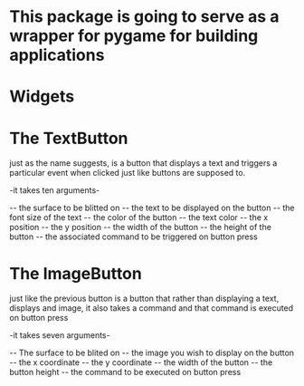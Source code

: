 # This package is going to serve as a wrapper for pygame for building applications

# Widgets



# The TextButton
just as the name suggests, is a button that displays a text and triggers a particular event when clicked
 just like buttons are supposed to. 

-it takes ten arguments-



-- the surface to be blitted on
-- the text to be displayed on the button
-- the font size of the text
-- the color of the button
-- the text color
-- the x position
-- the y position
-- the width of the button
-- the height of the button
-- the associated command to be triggered on button press


# The ImageButton
just like the previous button is a button that rather than displaying a text, displays and image, it also takes a 
command and that command is executed on button press

-it takes seven arguments-


-- The surface to be blited on
-- the image you wish to display on the button
-- the x coordinate
-- the y coordinate
-- the width of the button
-- the button height
-- the command to be executed on button press

